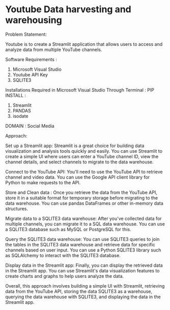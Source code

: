 # Youtube Data harvesting and warehousing
Problem Statement:

Youtube is to create a Streamlit application that allows users to access and analyze data from multiple YouTube channels. 

Software Requirements :
1.	Microsoft Visual Studio
2.  Youtube API Key
3.  SQLITE3

Installations Required in Microsoft Visual Studio Through Terminal :
PIP INSTALL :
1.	Streamlit
2.	PANDAS
3.	isodate

DOMAIN : Social Media

Approach:

Set up a Streamlit app: Streamlit is a great choice for building data visualization and analysis tools quickly and easily. You can use Streamlit to create a simple UI where users can enter a YouTube channel ID, view the channel details, and select channels to migrate to the data warehouse.

Connect to the YouTube API: You'll need to use the YouTube API to retrieve channel and video data. You can use the Google API client library for Python to make requests to the API.

Store and Clean data : Once you retrieve the data from the YouTube API, store it in a suitable format for temporary storage before migrating to the data warehouse. You can use pandas DataFrames or other in-memory data structures.

Migrate data to a SQLITE3 data warehouse: After you've collected data for multiple channels, you can migrate it to a SQL data warehouse. You can use a SQLITE3 database such as MySQL or PostgreSQL for this.

Query the SQLITE3 data warehouse: You can use SQLITE3 queries to join the tables in the SQLITE3 data warehouse and retrieve data for specific channels based on user input. You can use a Python SQLITE3 library such as SQLAlchemy to interact with the SQLITE3 database.

Display data in the Streamlit app: Finally, you can display the retrieved data in the Streamlit app. You can use Streamlit's data visualization features to create charts and graphs to help users analyze the data.

Overall, this approach involves building a simple UI with Streamlit, retrieving data from the YouTube API, storing the data SQLITE3 as a warehouse, querying the data warehouse with SQLITE3, and displaying the data in the Streamlit app.

